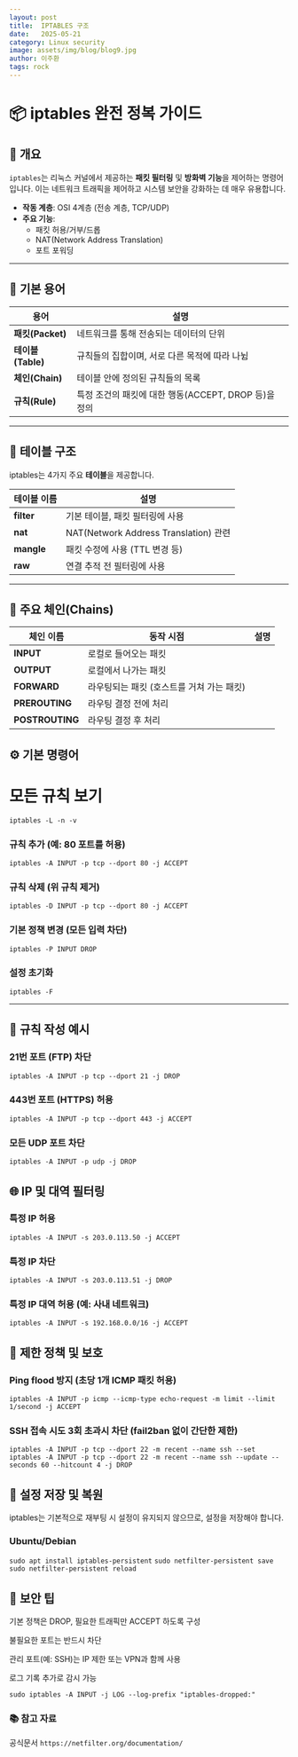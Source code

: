 ```yaml
---
layout: post 
title:  IPTABLES 구조 
date:   2025-05-21 
category: Linux security
image: assets/img/blog/blog9.jpg 
author: 이주환 
tags: rock
---
```



# 📦 iptables 완전 정복 가이드

## 📖 개요

`iptables`는 리눅스 커널에서 제공하는 **패킷 필터링** 및 **방화벽 기능**을 제어하는 명령어입니다. 이는 네트워크 트래픽을 제어하고 시스템 보안을 강화하는 데 매우 유용합니다.

- **작동 계층**: OSI 4계층 (전송 계층, TCP/UDP)
- **주요 기능**:
  - 패킷 허용/거부/드롭
  - NAT(Network Address Translation)
  - 포트 포워딩

---

## 🔗 기본 용어

| 용어       | 설명 |
|------------|------|
| **패킷(Packet)** | 네트워크를 통해 전송되는 데이터의 단위 |
| **테이블(Table)** | 규칙들의 집합이며, 서로 다른 목적에 따라 나뉨 |
| **체인(Chain)** | 테이블 안에 정의된 규칙들의 목록 |
| **규칙(Rule)** | 특정 조건의 패킷에 대한 행동(ACCEPT, DROP 등)을 정의 |

---

## 🧱 테이블 구조

iptables는 4가지 주요 **테이블**을 제공합니다.

| 테이블 이름   | 설명 |
|---------------|------|
| **filter**    | 기본 테이블, 패킷 필터링에 사용 |
| **nat**       | NAT(Network Address Translation) 관련 |
| **mangle**    | 패킷 수정에 사용 (TTL 변경 등) |
| **raw**       | 연결 추적 전 필터링에 사용 |

---

## 📂 주요 체인(Chains)

| 체인 이름   | 동작 시점 | 설명 |
|-------------|-----------|------|
| **INPUT**   | 로컬로 들어오는 패킷 |
| **OUTPUT**  | 로컬에서 나가는 패킷 |
| **FORWARD** | 라우팅되는 패킷 (호스트를 거쳐 가는 패킷) |
| **PREROUTING** | 라우팅 결정 전에 처리 |
| **POSTROUTING** | 라우팅 결정 후 처리 |



## ⚙️ 기본 명령어

# 모든 규칙 보기
`iptables -L -n -v`

### 규칙 추가 (예: 80 포트를 허용)
`iptables -A INPUT -p tcp --dport 80 -j ACCEPT`

### 규칙 삭제 (위 규칙 제거)
`iptables -D INPUT -p tcp --dport 80 -j ACCEPT`

### 기본 정책 변경 (모든 입력 차단)
`iptables -P INPUT DROP`

### 설정 초기화
`iptables -F`

---

## 📌  규칙 작성 예시

### 21번 포트 (FTP) 차단
`iptables -A INPUT -p tcp --dport 21 -j DROP`

### 443번 포트 (HTTPS) 허용
`iptables -A INPUT -p tcp --dport 443 -j ACCEPT`

### 모든 UDP 포트 차단
`iptables -A INPUT -p udp -j DROP`

## 🌐 IP 및 대역 필터링

### 특정 IP 허용
`iptables -A INPUT -s 203.0.113.50 -j ACCEPT`

### 특정 IP 차단
`iptables -A INPUT -s 203.0.113.51 -j DROP`

### 특정 IP 대역 허용 (예: 사내 네트워크)
`iptables -A INPUT -s 192.168.0.0/16 -j ACCEPT`

## 🧱 제한 정책 및 보호
### Ping flood 방지 (초당 1개 ICMP 패킷 허용)
`iptables -A INPUT -p icmp --icmp-type echo-request -m limit --limit 1/second -j ACCEPT`

### SSH 접속 시도 3회 초과시 차단 (fail2ban 없이 간단한 제한)
`iptables -A INPUT -p tcp --dport 22 -m recent --name ssh --set`
`iptables -A INPUT -p tcp --dport 22 -m recent --name ssh --update --seconds 60 --hitcount 4 -j DROP`

## 💾 설정 저장 및 복원
iptables는 기본적으로 재부팅 시 설정이 유지되지 않으므로, 설정을 저장해야 합니다.

### Ubuntu/Debian
`sudo apt install iptables-persistent`
`sudo netfilter-persistent save`
`sudo netfilter-persistent reload`



## 🔐 보안 팁
기본 정책은 DROP, 필요한 트래픽만 ACCEPT 하도록 구성

불필요한 포트는 반드시 차단

관리 포트(예: SSH)는 IP 제한 또는 VPN과 함께 사용

로그 기록 추가로 감시 가능

`sudo iptables -A INPUT -j LOG --log-prefix "iptables-dropped:" `


### 📚 참고 자료
공식문서
`https://netfilter.org/documentation/`
